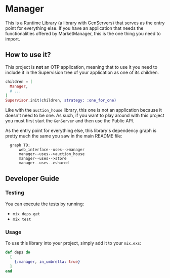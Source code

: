 # Manager

This is a Runtime Library (a library with GenServers) that serves as the entry point for everything else. 
If you have an application that needs the functionalities offered by MarketManager, this is the one thing you need to 
import.

## How to use it?

This project is **not** an OTP application, meaning that to use it you need to include it in the Supervision tree of 
your application as one of its children.

```elixir
children = [
  Manager,
  # ...
]
Supervisor.init(children, strategy: :one_for_one)
```

Like with the `auction_house` library, this one is not an application because it doesn't need to be one.
As such, if you want to play around with this project you must first start the `GenServer` and then use the Public API.

As the entry point for everything else, this library's dependency graph is pretty much the same you saw in the main 
README file:

```mermaid
  graph TD;
      web_interface--uses-->manager
      manager--uses-->auction_house
      manager--uses-->store
      manager--uses-->shared
```

## Developer Guide

### Testing


You can execute the tests by running:

 - `mix deps.get`
 - `mix test`


### Usage

To use this library into your project, simply add it to your `mix.exs`:

```elixir
def deps do
  [
    {:manager, in_umbrella: true}
  ]
end
```